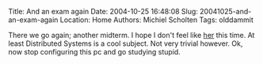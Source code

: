 Title: And an exam again
Date: 2004-10-25 16:48:08
Slug: 20041025-and-an-exam-again
Location: Home
Authors: Michiel Scholten
Tags: olddammit

<p>There we go again; another midterm. I hope I don't feel like <a href="http://www.snoopy.com/comics/peanuts/archive/peanuts-20041022.html">her</a> this time. At least Distributed Systems is a cool subject. Not very trivial however. Ok, now stop configuring this pc and go studying stupid.</p>